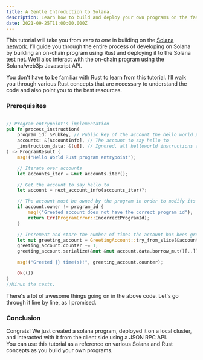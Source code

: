 ```yaml
---
title: A Gentle Introduction to Solana.
description: Learn how to build and deploy your own programs on the fastest blockchain and the fastest growing crypto ecosystem in the world.
date: 2021-09-25T11:00:00.000Z
---
```


This tutorial will take you from *zero to one* in building on the [Solana network](https://solana.com/). I’ll guide you through the entire process of developing on Solana by building an on-chain program using Rust and deploying it to the Solana test net. We’ll also interact with the on-chain program using the Solana/web3js Javascript API.

You don't have to be familiar with Rust to learn from this tutorial. I’ll walk you through various Rust concepts that are necessary to understand the code and also point you to the best resources.
### Prerequisites


```rust

// Program entrypoint's implementation
pub fn process_instruction(
    program_id: &Pubkey, // Public key of the account the hello world program was loaded into
    accounts: &[AccountInfo], // The account to say hello to
    _instruction_data: &[u8], // Ignored, all helloworld instructions are hellos
) -> ProgramResult {
    msg!("Hello World Rust program entrypoint");

    // Iterate over accounts
    let accounts_iter = &mut accounts.iter();

    // Get the account to say hello to
    let account = next_account_info(accounts_iter)?;

    // The account must be owned by the program in order to modify its data
    if account.owner != program_id {
        msg!("Greeted account does not have the correct program id");
        return Err(ProgramError::IncorrectProgramId);
    }

    // Increment and store the number of times the account has been greeted
    let mut greeting_account = GreetingAccount::try_from_slice(&account.data.borrow())?;
    greeting_account.counter += 1;
    greeting_account.serialize(&mut &mut account.data.borrow_mut()[..])?;

    msg!("Greeted {} time(s)!", greeting_account.counter);

    Ok(())
}
//Minus the tests.
```

There's a lot of awesome things going on in the above code. Let's go through it line by line, as I promised. 


### Conclusion
Congrats! We just created a solana program, deployed it on a local cluster, and interacted with it from the client side using a JSON RPC API.  
You can use this tutorial as a reference on various Solana and Rust concepts as you build your own programs.

